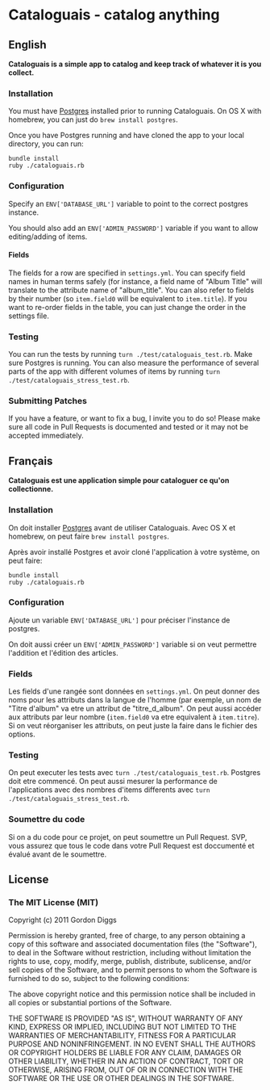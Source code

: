 # Cataloguais - catalog anything

## English
**Cataloguais is a simple app to catalog and keep track of whatever it is you collect.**

### Installation
You must have [Postgres](http://www.postgresql.org/) installed prior to running Cataloguais. On OS X with homebrew, you can just do `brew install postgres`.

Once you have Postgres running and have cloned the app to your local directory, you can run:

```
bundle install
ruby ./cataloguais.rb
```

### Configuration
Specify an `ENV['DATABASE_URL']` variable to point to the correct postgres instance.

You should also add an `ENV['ADMIN_PASSWORD']` variable if you want to allow editing/adding of items.

#### Fields
The fields for a row are specified in `settings.yml`. You can specify field names in human terms safely (for instance, a field name of "Album Title" will translate to the attribute name of "album_title". You can also refer to fields by their number (so `item.field0` will be equivalent to `item.title`). If you want to re-order fields in the table, you can just change the order in the settings file.

### Testing
You can run the tests by running `turn ./test/cataloguais_test.rb`. Make sure Postgres is running. You can also measure the performance of several parts of the app with different volumes of items by running `turn ./test/cataloguais_stress_test.rb`.

### Submitting Patches
If you have a feature, or want to fix a bug, I invite you to do so! Please make sure all code in Pull Requests is documented and tested or it may not be accepted immediately.

## Français
**Cataloguais est une application simple pour cataloguer ce qu'on collectionne.**

### Installation
On doit installer [Postgres](http://www.postgresql.org/) avant de utiliser Cataloguais. Avec OS X et homebrew, on peut faire `brew install postgres`.

Après avoir installé Postgres et avoir cloné l'application à votre système, on peut faire:

```
bundle install
ruby ./cataloguais.rb
```

### Configuration
Ajoute un variable `ENV['DATABASE_URL']` pour préciser l'instance de postgres.

On doit aussi créer un `ENV['ADMIN_PASSWORD']` variable si on veut permettre l'addition et l'édition des articles.

### Fields
Les fields d'une rangée sont données en `settings.yml`. On peut donner des noms pour les attributs dans la langue de l'homme (par exemple, un nom de "Titre d'album" va etre un attribut de "titre_d_album". On peut aussi accéder aux attributs par leur nombre (`item.field0` va etre equivalent à `item.titre`). Si on veut réorganiser les attributs, on peut juste la faire dans le fichier des options.

### Testing
On peut executer les tests avec `turn ./test/cataloguais_test.rb`. Postgres doit etre commencé. On peut aussi mesurer la performance de l'applications avec des nombres d'items differents avec `turn ./test/cataloguais_stress_test.rb`.

### Soumettre du code
Si on a du code pour ce projet, on peut soumettre un Pull Request. SVP, vous assurez que tous le code dans votre Pull Request est doccumenté et évalué avant de le soumettre.

## License
### The MIT License (MIT)
Copyright (c) 2011 Gordon Diggs

Permission is hereby granted, free of charge, to any person obtaining a copy of this software and associated documentation files (the "Software"), to deal in the Software without restriction, including without limitation the rights to use, copy, modify, merge, publish, distribute, sublicense, and/or sell copies of the Software, and to permit persons to whom the Software is furnished to do so, subject to the following conditions:

The above copyright notice and this permission notice shall be included in all copies or substantial portions of the Software.

THE SOFTWARE IS PROVIDED "AS IS", WITHOUT WARRANTY OF ANY KIND, EXPRESS OR IMPLIED, INCLUDING BUT NOT LIMITED TO THE WARRANTIES OF MERCHANTABILITY, FITNESS FOR A PARTICULAR PURPOSE AND NONINFRINGEMENT. IN NO EVENT SHALL THE AUTHORS OR COPYRIGHT HOLDERS BE LIABLE FOR ANY CLAIM, DAMAGES OR OTHER LIABILITY, WHETHER IN AN ACTION OF CONTRACT, TORT OR OTHERWISE, ARISING FROM, OUT OF OR IN CONNECTION WITH THE SOFTWARE OR THE USE OR OTHER DEALINGS IN THE SOFTWARE.
